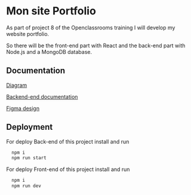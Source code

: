 # Mon site Portfolio

As part of project 8 of the Openclassrooms training I will develop my website portfolio.

So there will be the front-end part with React and the back-end part with Node.js and a MongoDB database.

## Documentation

[Diagram](https://cacoo.com/diagrams/BeawmcPpFA2jWQTB/EFC3A)

[Backend-end documentation](https://docs.google.com/document/d/1f63F0KYKfejBHburW37I13P2VL0Jl8jDuatXSmglyyU/edit?usp=sharing)

[Figma design](https://www.figma.com/file/gair6L21FPXUeNpyYIMvNJ/Projet_8OC?type=design&node-id=0%3A1&mode=design&t=4y2I5srhExbAeoc0-1)

## Deployment

For deploy Back-end of this project install and run 

```bash
  npm i
  npm run start
```

For deploy Front-end of this project install and run 

```bash
  npm i
  npm run dev
```